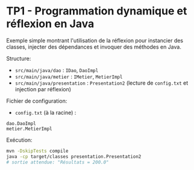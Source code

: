# TP1 - Programmation dynamique et réflexion en Java

Exemple simple montrant l'utilisation de la réflexion pour instancier des classes, injecter des dépendances et invoquer des méthodes en Java.

Structure:
- `src/main/java/dao` : `IDao`, `DaoImpl`
- `src/main/java/metier` : `IMetier`, `MetierImpl`
- `src/main/java/presentation` : `Presentation2` (lecture de `config.txt` et injection par réflexion)

Fichier de configuration:
- `config.txt` (à la racine) :
```
dao.DaoImpl
metier.MetierImpl
```

Exécution:
```bash
mvn -DskipTests compile
java -cp target/classes presentation.Presentation2
# sortie attendue: "Résultats = 200.0"
```
